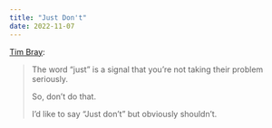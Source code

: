 ```yaml
---
title: "Just Don't"
date: 2022-11-07
---
```


[Tim Bray](https://www.tbray.org/ongoing/When/202x/2022/11/07/Just-Dont): 

> The word “just” is a signal that you’re not taking their problem seriously.
>
> So, don’t do that.
>
> I’d like to say “Just don’t” but obviously shouldn’t.